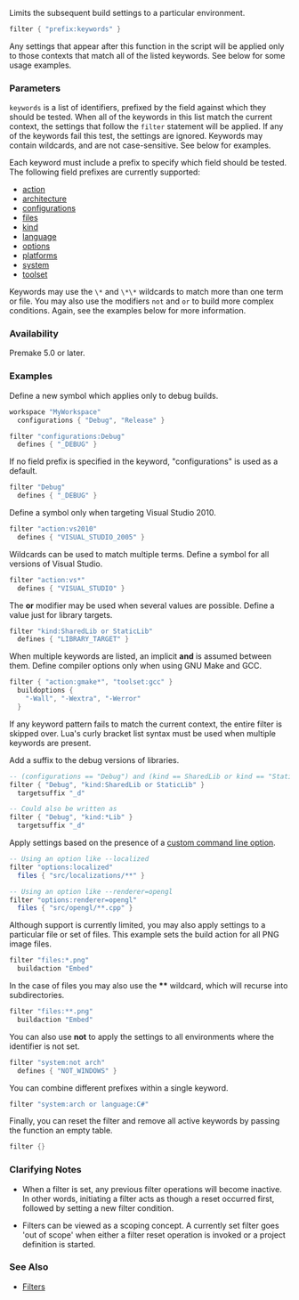 Limits the subsequent build settings to a particular environment.

```lua
filter { "prefix:keywords" }
```

Any settings that appear after this function in the script will be applied only to those contexts that match all of the listed keywords. See below for some usage examples.

### Parameters ###

`keywords` is a list of identifiers, prefixed by the field against which they should be tested. When all of the keywords in this list match the current context, the settings that follow the `filter` statement will be applied. If any of the keywords fail this test, the settings are ignored. Keywords may contain wildcards, and are not case-sensitive. See below for examples.

Each keyword must include a prefix to specify which field should be tested. The following field prefixes are currently supported:

  * [action](premake_ACTION.md)
  * [architecture](architecture.md)
  * [configurations](configurations.md)
  * [files](files.md)
  * [kind](kind.md)
  * [language](language.md)
  * [options](premake_OPTIONS.md)
  * [platforms](platforms.md)
  * [system](system.md)
  * [toolset](toolset.md)

Keywords may use the `\*` and `\*\*` wildcards to match more than one term or file. You may also use the modifiers `not` and `or` to build more complex conditions. Again, see the examples below for more information.

### Availability ###

Premake 5.0 or later.

### Examples ###

Define a new symbol which applies only to debug builds.

```lua
workspace "MyWorkspace"
  configurations { "Debug", "Release" }

filter "configurations:Debug"
  defines { "_DEBUG" }
```

If no field prefix is specified in the keyword, "configurations" is used as a default.

```lua
filter "Debug"
  defines { "_DEBUG" }
```

Define a symbol only when targeting Visual Studio 2010.

```lua
filter "action:vs2010"
  defines { "VISUAL_STUDIO_2005" }
```

Wildcards can be used to match multiple terms. Define a symbol for all versions of Visual Studio.

```lua
filter "action:vs*"
  defines { "VISUAL_STUDIO" }
```

The **or** modifier may be used when several values are possible. Define a value just for library targets.

```lua
filter "kind:SharedLib or StaticLib"
  defines { "LIBRARY_TARGET" }
```

When multiple keywords are listed, an implicit **and** is assumed between them. Define compiler options only when using GNU Make and GCC.

```lua
filter { "action:gmake*", "toolset:gcc" }
  buildoptions {
    "-Wall", "-Wextra", "-Werror"
  }
```

If any keyword pattern fails to match the current context, the entire filter is skipped over. Lua's curly bracket list syntax must be used when multiple keywords are present.

Add a suffix to the debug versions of libraries.

```lua
-- (configurations == "Debug") and (kind == SharedLib or kind == "StaticLib")
filter { "Debug", "kind:SharedLib or StaticLib" }
  targetsuffix "_d"

-- Could also be written as
filter { "Debug", "kind:*Lib" }
  targetsuffix "_d"
```

Apply settings based on the presence of a [custom command line option](Command-Line-Arguments.md).

```lua
-- Using an option like --localized
filter "options:localized"
  files { "src/localizations/**" }

-- Using an option like --renderer=opengl
filter "options:renderer=opengl"
  files { "src/opengl/**.cpp" }
```

Although support is currently limited, you may also apply settings to a particular file or set of files. This example sets the build action for all PNG image files.

```lua
filter "files:*.png"
  buildaction "Embed"
```

In the case of files you may also use the **\*\*** wildcard, which will recurse into subdirectories.

```lua
filter "files:**.png"
  buildaction "Embed"
```

You can also use **not** to apply the settings to all environments where the identifier is not set.

```lua
filter "system:not arch"
  defines { "NOT_WINDOWS" }
```

You can combine different prefixes within a single keyword.

```lua
filter "system:arch or language:C#"
```

Finally, you can reset the filter and remove all active keywords by passing the function an empty table.

```lua
filter {}
```

### Clarifying Notes ###

* When a filter is set, any previous filter operations will become inactive.  In other words, initiating a filter acts as though a reset occurred first, followed by setting a new filter condition.

* Filters can be viewed as a scoping concept.  A currently set filter goes 'out of scope' when either a filter reset operation is invoked or a project definition is started.

### See Also ###

* [Filters](Filters.md)
